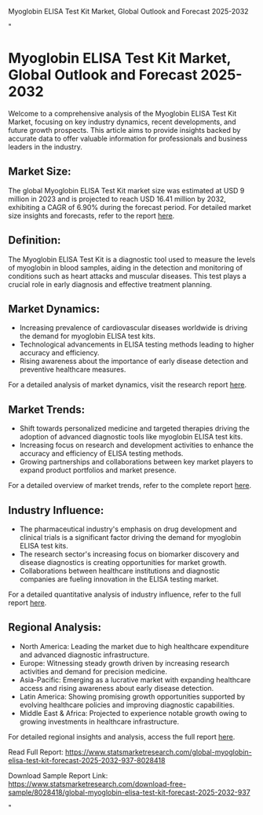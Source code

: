 Myoglobin ELISA Test Kit Market, Global Outlook and Forecast 2025-2032

"<html>
  <body>
    <h1>Myoglobin ELISA Test Kit Market, Global Outlook and Forecast 2025-2032</h1>  
    <p>Welcome to a comprehensive analysis of the Myoglobin ELISA Test Kit Market, focusing on key industry dynamics, recent developments, and future growth prospects. This article aims to provide insights backed by accurate data to offer valuable information for professionals and business leaders in the industry.</p>
    
<h2>Market Size:</h2>
<p>The global Myoglobin ELISA Test Kit market size was estimated at USD 9 million in 2023 and is projected to reach USD 16.41 million by 2032, exhibiting a CAGR of 6.90% during the forecast period. For detailed market size insights and forecasts, refer to the report <a href='https://www.statsmarketresearch.com/global-myoglobin-elisa-test-kit-forecast-2025-2032-937-8028418'>here</a>.</p>  
    
<h2>Definition:</h2>
<p>The Myoglobin ELISA Test Kit is a diagnostic tool used to measure the levels of myoglobin in blood samples, aiding in the detection and monitoring of conditions such as heart attacks and muscular diseases. This test plays a crucial role in early diagnosis and effective treatment planning.</p>
    
<h2>Market Dynamics:</h2>
<ul>
  <li>Increasing prevalence of cardiovascular diseases worldwide is driving the demand for myoglobin ELISA test kits.</li>
  <li>Technological advancements in ELISA testing methods leading to higher accuracy and efficiency.</li>
  <li>Rising awareness about the importance of early disease detection and preventive healthcare measures.</li>
</ul>
<p>For a detailed analysis of market dynamics, visit the research report <a href='https://www.statsmarketresearch.com/global-myoglobin-elisa-test-kit-forecast-2025-2032-937-8028418'>here</a>.</p>
    
<h2>Market Trends:</h2>
<ul>
  <li>Shift towards personalized medicine and targeted therapies driving the adoption of advanced diagnostic tools like myoglobin ELISA test kits.</li>
  <li>Increasing focus on research and development activities to enhance the accuracy and efficiency of ELISA testing methods.</li>
  <li>Growing partnerships and collaborations between key market players to expand product portfolios and market presence.</li>
</ul>
<p>For a detailed overview of market trends, refer to the complete report <a href='https://www.statsmarketresearch.com/global-myoglobin-elisa-test-kit-forecast-2025-2032-937-8028418'>here</a>.</p>

<h2>Industry Influence:</h2>
<ul>
  <li>The pharmaceutical industry's emphasis on drug development and clinical trials is a significant factor driving the demand for myoglobin ELISA test kits.</li>
  <li>The research sector's increasing focus on biomarker discovery and disease diagnostics is creating opportunities for market growth.</li>
  <li>Collaborations between healthcare institutions and diagnostic companies are fueling innovation in the ELISA testing market.</li>
</ul>
<p>For a detailed quantitative analysis of industry influence, refer to the full report <a href='https://www.statsmarketresearch.com/global-myoglobin-elisa-test-kit-forecast-2025-2032-937-8028418'>here</a>.</p>

<h2>Regional Analysis:</h2>
<ul>
  <li>North America: Leading the market due to high healthcare expenditure and advanced diagnostic infrastructure.</li>
  <li>Europe: Witnessing steady growth driven by increasing research activities and demand for precision medicine.</li>
  <li>Asia-Pacific: Emerging as a lucrative market with expanding healthcare access and rising awareness about early disease detection.</li>
  <li>Latin America: Showing promising growth opportunities supported by evolving healthcare policies and improving diagnostic capabilities.</li>
  <li>Middle East & Africa: Projected to experience notable growth owing to growing investments in healthcare infrastructure.</li>
</ul>
<p>For detailed regional insights and analysis, access the full report <a href='https://www.statsmarketresearch.com/global-myoglobin-elisa-test-kit-forecast-2025-2032-937-8028418'>here</a>.</p>

<p>Read Full Report: <a href='https://www.statsmarketresearch.com/global-myoglobin-elisa-test-kit-forecast-2025-2032-937-8028418'>https://www.statsmarketresearch.com/global-myoglobin-elisa-test-kit-forecast-2025-2032-937-8028418</a></p>  
<p>Download Sample Report Link: <a href='https://www.statsmarketresearch.com/download-free-sample/8028418/global-myoglobin-elisa-test-kit-forecast-2025-2032-937'>https://www.statsmarketresearch.com/download-free-sample/8028418/global-myoglobin-elisa-test-kit-forecast-2025-2032-937</a></p>
    
</body>
</html>"
